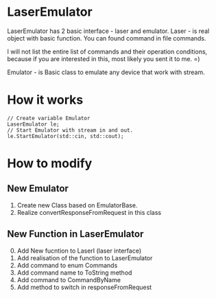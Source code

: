 # LaserEmulator
LaserEmulator has 2 basic interface - laser and emulator. 
Laser - is real object with basic function.
You can found command in file commands.

I will not list the entire list of commands and their operation conditions, because if you are interested in this, most likely you sent it to me. =)

Emulator - is Basic class to emulate any device that work with stream.

# How it works
```
// Create variable Emulator
LaserEmulator le;
// Start Emulator with stream in and out.
le.StartEmulator(std::cin, std::cout);
```

# How to modify
## New Emulator
1. Create new Class based on EmulatorBase.
2. Realize convertResponseFromRequest in this class

## New Function in LaserEmulator
0. Add New fucntion to LaserI (laser interface)
1. Add realisation of the function to LaserEmulator
2. Add command to enum Commands
3. Add command name to ToString method
4. Add command to CommandByName
5. Add method to switch in responseFromRequest
